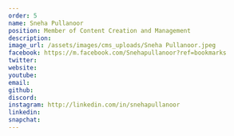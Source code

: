 ```yaml
---
order: 5
name: Sneha Pullanoor
position: Member of Content Creation and Management
description: 
image_url: /assets/images/cms_uploads/Sneha Pullanoor.jpeg
facebook: https://m.facebook.com/Snehapullanoor?ref=bookmarks
twitter: 
website: 
youtube: 
email: 
github: 
discord: 
instagram: http://linkedin.com/in/snehapullanoor
linkedin: 
snapchat: 
---
```

